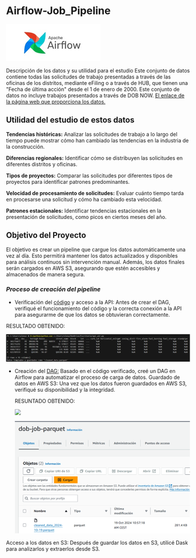 # Airflow-Job_Pipeline

![](https://github.com/elena210910/Airflow-Job_Pipeline/blob/main/apache%20air.jpg)


Descripción de los datos y su utilidad para el estudio
Este conjunto de datos contiene todas las solicitudes de trabajo presentadas a través de las oficinas de los distritos,
mediante eFiling o a través de HUB, que tienen una "Fecha de última acción" desde el 1 de enero de 2000. Este conjunto de datos no incluye trabajos presentados a través de DOB NOW.
[El enlace de la página web que proporciona los datos.](https://data.cityofnewyork.us/Housing-Development/DOB-Job-Application-Filings/ic3t-wcy2/about_data)

## Utilidad del estudio de estos datos

**Tendencias históricas:** Analizar las solicitudes de trabajo a lo largo del tiempo puede 
mostrar cómo han cambiado las tendencias en la industria de la construcción.

**Diferencias regionales:** Identificar cómo se distribuyen las solicitudes en diferentes distritos y oficinas.

**Tipos de proyectos:** Comparar las solicitudes por diferentes tipos de proyectos para identificar patrones predominantes.

**Velocidad de procesamiento de solicitudes:** Evaluar cuánto tiempo tarda en procesarse una solicitud y cómo ha cambiado esta velocidad.

**Patrones estacionales:** Identificar tendencias estacionales en la presentación de solicitudes, como picos en ciertos meses del año.

## Objetivo del Proyecto
El objetivo es crear un pipeline que cargue los datos automáticamente una vez al día. 
Esto permitirá mantener los datos actualizados y disponibles para análisis continuos sin intervención manual.
Además, los datos finales serán cargados en AWS S3, asegurando que estén accesibles y almacenados de manera segura.

### ***Proceso de creación del pipeline***

- Verificación del [código](https://github.com/elena210910/Airflow-Job_Pipeline/blob/main/first_code_python) y acceso a la API: 
  Antes de crear el DAG, verifiqué el funcionamiento del código y la correcta conexión a la API
  para asegurarme de que los datos se obtuvieran correctamente.

RESULTADO OBTENIDO:

![](https://github.com/elena210910/Airflow-Job_Pipeline/blob/main/first_code.PNG)



- Creación del [DAG:](https://github.com/elena210910/Airflow-Job_Pipeline/blob/main/DAG_python) Basado en el código verificado, creé un DAG en Airflow para automatizar el proceso de carga 
  de datos.
  Guardado de datos en AWS S3: Una vez que los datos fueron guardados en AWS S3, verifiqué su disponibilidad y la integridad.


  
  RESUNTADO OBTENIDO:


  
  
  ![](https://github.com/user-attachments/assets/b9b02c38-67f6-40db-92b5-828767957273)




  ![](https://github.com/elena210910/Airflow-Job_Pipeline/blob/main/s3_dag.PNG)









  

  

  

Acceso a los datos en S3: Después de guardar los datos en S3, utilicé Dask para analizarlos y extraerlos desde S3.


